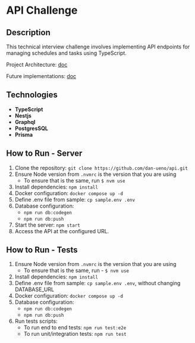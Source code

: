 # API Challenge

## Description

This technical interview challenge involves implementing API endpoints for managing schedules and tasks using TypeScript.

Project Architecture: [doc](./project-architecture.md)

Future implementations: [doc](./future-implementations.md)

## Technologies

- **TypeScript**
- **Nestjs**
- **Graphql**
- **PostgresSQL**
- **Prisma**

## How to Run - Server

1. Clone the repository: `git clone https://github.com/dan-ueno/api.git`
2. Ensure Node version from `.nvmrc` is the version that you are using
    - To ensure that is the same, run `$ nvm use`
2. Install dependencies: `npm install`
3. Docker configuration: `docker compose up -d`
4. Define .env file from sample: `cp sample.env .env`
5. Database configuration: 
    - `npm run db:codegen`
    - `npm run db:push`
6. Start the server: `npm start`
7. Access the API at the configured URL.

## How to Run - Tests

1. Ensure Node version from `.nvmrc` is the version that you are using
    - To ensure that is the same, run - `$ nvm use`
2. Install dependencies: `npm install`
3. Define .env file from sample: `cp sample.env .env`, without changing DATABASE_URL
3. Docker configuration: `docker compose up -d`
3. Database configuration: 
    - `npm run db:codegen`
    - `npm run db:push`
4. Run tests scripts: 
    - To run end to end tests: `npm run test:e2e`
    - To run unit/integration tests: `npm run test`
